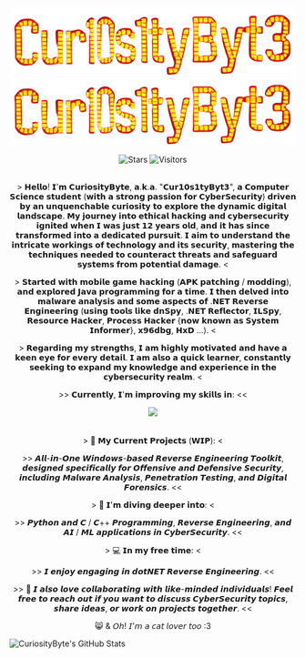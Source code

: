 <p align="center">
  <img alt="btb-logo" src="./Images/Logo.png#gh-dark-mode-only" width="770" />
   <img alt="btb-logo" src="./Images/Logo.png#gh-light-mode-only" width="770" />
</p>

<div align=center style="background-color: transparent;">
	<img alt="Stars" src="https://img.shields.io/github/stars/Cur10s1tyByt3?label=stars"/>
	<img alt="Visitors" src="https://visitor-badge.laobi.icu/badge?page_id=Cur10s1tyByt3"/>
</div>

<br />

<p align="center">
> 𝗛𝗲𝗹𝗹𝗼! 𝗜'𝗺 𝗖𝘂𝗿𝗶𝗼𝘀𝗶𝘁𝘆𝗕𝘆𝘁𝗲, 𝗮.𝗸.𝗮. "𝗖𝘂𝗿𝟭𝟬𝘀𝟭𝘁𝘆𝗕𝘆𝘁𝟯", 𝗮 𝗖𝗼𝗺𝗽𝘂𝘁𝗲𝗿 𝗦𝗰𝗶𝗲𝗻𝗰𝗲 𝘀𝘁𝘂𝗱𝗲𝗻𝘁 (𝘄𝗶𝘁𝗵 𝗮 𝘀𝘁𝗿𝗼𝗻𝗴 𝗽𝗮𝘀𝘀𝗶𝗼𝗻 𝗳𝗼𝗿 𝗖𝘆𝗯𝗲𝗿𝗦𝗲𝗰𝘂𝗿𝗶𝘁𝘆) 𝗱𝗿𝗶𝘃𝗲𝗻 𝗯𝘆 𝗮𝗻 𝘂𝗻𝗾𝘂𝗲𝗻𝗰𝗵𝗮𝗯𝗹𝗲 𝗰𝘂𝗿𝗶𝗼𝘀𝗶𝘁𝘆 𝘁𝗼 𝗲𝘅𝗽𝗹𝗼𝗿𝗲 𝘁𝗵𝗲 𝗱𝘆𝗻𝗮𝗺𝗶𝗰 𝗱𝗶𝗴𝗶𝘁𝗮𝗹 𝗹𝗮𝗻𝗱𝘀𝗰𝗮𝗽𝗲. 𝗠𝘆 𝗷𝗼𝘂𝗿𝗻𝗲𝘆 𝗶𝗻𝘁𝗼 𝗲𝘁𝗵𝗶𝗰𝗮𝗹 𝗵𝗮𝗰𝗸𝗶𝗻𝗴 𝗮𝗻𝗱 𝗰𝘆𝗯𝗲𝗿𝘀𝗲𝗰𝘂𝗿𝗶𝘁𝘆 𝗶𝗴𝗻𝗶𝘁𝗲𝗱 𝘄𝗵𝗲𝗻 𝗜 𝘄𝗮𝘀 𝗷𝘂𝘀𝘁 𝟭𝟮 𝘆𝗲𝗮𝗿𝘀 𝗼𝗹𝗱, 𝗮𝗻𝗱 𝗶𝘁 𝗵𝗮𝘀 𝘀𝗶𝗻𝗰𝗲 𝘁𝗿𝗮𝗻𝘀𝗳𝗼𝗿𝗺𝗲𝗱 𝗶𝗻𝘁𝗼 𝗮 𝗱𝗲𝗱𝗶𝗰𝗮𝘁𝗲𝗱 𝗽𝘂𝗿𝘀𝘂𝗶𝘁. 𝗜 𝗮𝗶𝗺 𝘁𝗼 𝘂𝗻𝗱𝗲𝗿𝘀𝘁𝗮𝗻𝗱 𝘁𝗵𝗲 𝗶𝗻𝘁𝗿𝗶𝗰𝗮𝘁𝗲 𝘄𝗼𝗿𝗸𝗶𝗻𝗴𝘀 𝗼𝗳 𝘁𝗲𝗰𝗵𝗻𝗼𝗹𝗼𝗴𝘆 𝗮𝗻𝗱 𝗶𝘁𝘀 𝘀𝗲𝗰𝘂𝗿𝗶𝘁𝘆, 𝗺𝗮𝘀𝘁𝗲𝗿𝗶𝗻𝗴 𝘁𝗵𝗲 𝘁𝗲𝗰𝗵𝗻𝗶𝗾𝘂𝗲𝘀 𝗻𝗲𝗲𝗱𝗲𝗱 𝘁𝗼 𝗰𝗼𝘂𝗻𝘁𝗲𝗿𝗮𝗰𝘁 𝘁𝗵𝗿𝗲𝗮𝘁𝘀 𝗮𝗻𝗱 𝘀𝗮𝗳𝗲𝗴𝘂𝗮𝗿𝗱 𝘀𝘆𝘀𝘁𝗲𝗺𝘀 𝗳𝗿𝗼𝗺 𝗽𝗼𝘁𝗲𝗻𝘁𝗶𝗮𝗹 𝗱𝗮𝗺𝗮𝗴𝗲. <
</p>

<p align="center">
> 𝗦𝘁𝗮𝗿𝘁𝗲𝗱 𝘄𝗶𝘁𝗵 𝗺𝗼𝗯𝗶𝗹𝗲 𝗴𝗮𝗺𝗲 𝗵𝗮𝗰𝗸𝗶𝗻𝗴 (𝗔𝗣𝗞 𝗽𝗮𝘁𝗰𝗵𝗶𝗻𝗴 / 𝗺𝗼𝗱𝗱𝗶𝗻𝗴), 𝗮𝗻𝗱 𝗲𝘅𝗽𝗹𝗼𝗿𝗲𝗱 𝗝𝗮𝘃𝗮 𝗽𝗿𝗼𝗴𝗿𝗮𝗺𝗺𝗶𝗻𝗴 𝗳𝗼𝗿 𝗮 𝘁𝗶𝗺𝗲. 𝗜 𝘁𝗵𝗲𝗻 𝗱𝗲𝗹𝘃𝗲𝗱 𝗶𝗻𝘁𝗼 𝗺𝗮𝗹𝘄𝗮𝗿𝗲 𝗮𝗻𝗮𝗹𝘆𝘀𝗶𝘀 𝗮𝗻𝗱 𝘀𝗼𝗺𝗲 𝗮𝘀𝗽𝗲𝗰𝘁𝘀 𝗼𝗳 .𝗡𝗘𝗧 𝗥𝗲𝘃𝗲𝗿𝘀𝗲 𝗘𝗻𝗴𝗶𝗻𝗲𝗲𝗿𝗶𝗻𝗴 (𝘂𝘀𝗶𝗻𝗴 𝘁𝗼𝗼𝗹𝘀 𝗹𝗶𝗸𝗲 𝗱𝗻𝗦𝗽𝘆, .𝗡𝗘𝗧 𝗥𝗲𝗳𝗹𝗲𝗰𝘁𝗼𝗿, 𝗜𝗟𝗦𝗽𝘆, 𝗥𝗲𝘀𝗼𝘂𝗿𝗰𝗲 𝗛𝗮𝗰𝗸𝗲𝗿, 𝗣𝗿𝗼𝗰𝗲𝘀𝘀 𝗛𝗮𝗰𝗸𝗲𝗿 {𝗻𝗼𝘄 𝗸𝗻𝗼𝘄𝗻 𝗮𝘀 𝗦𝘆𝘀𝘁𝗲𝗺 𝗜𝗻𝗳𝗼𝗿𝗺𝗲𝗿}, 𝘅𝟵𝟲𝗱𝗯𝗴, 𝗛𝘅𝗗 ...). <
</p>

<p align="center">
> 𝗥𝗲𝗴𝗮𝗿𝗱𝗶𝗻𝗴 𝗺𝘆 𝘀𝘁𝗿𝗲𝗻𝗴𝘁𝗵𝘀, 𝗜 𝗮𝗺 𝗵𝗶𝗴𝗵𝗹𝘆 𝗺𝗼𝘁𝗶𝘃𝗮𝘁𝗲𝗱 𝗮𝗻𝗱 𝗵𝗮𝘃𝗲 𝗮 𝗸𝗲𝗲𝗻 𝗲𝘆𝗲 𝗳𝗼𝗿 𝗲𝘃𝗲𝗿𝘆 𝗱𝗲𝘁𝗮𝗶𝗹. 𝗜 𝗮𝗺 𝗮𝗹𝘀𝗼 𝗮 𝗾𝘂𝗶𝗰𝗸 𝗹𝗲𝗮𝗿𝗻𝗲𝗿, 𝗰𝗼𝗻𝘀𝘁𝗮𝗻𝘁𝗹𝘆 𝘀𝗲𝗲𝗸𝗶𝗻𝗴 𝘁𝗼 𝗲𝘅𝗽𝗮𝗻𝗱 𝗺𝘆 𝗸𝗻𝗼𝘄𝗹𝗲𝗱𝗴𝗲 𝗮𝗻𝗱 𝗲𝘅𝗽𝗲𝗿𝗶𝗲𝗻𝗰𝗲 𝗶𝗻 𝘁𝗵𝗲 𝗰𝘆𝗯𝗲𝗿𝘀𝗲𝗰𝘂𝗿𝗶𝘁𝘆 𝗿𝗲𝗮𝗹𝗺. <
</p>

<p align="center">
>> 𝗖𝘂𝗿𝗿𝗲𝗻𝘁𝗹𝘆, 𝗜'𝗺 𝗶𝗺𝗽𝗿𝗼𝘃𝗶𝗻𝗴 𝗺𝘆 𝘀𝗸𝗶𝗹𝗹𝘀 𝗶𝗻: <<
</p>

<div align=center style="background-color: transparent;">
	<img src="https://skillicons.dev/icons?i=c,cpp,python,cs,java"/>
</div>

<br />

<p align="center">
> 🔭 𝗠𝘆 𝗖𝘂𝗿𝗿𝗲𝗻𝘁 𝗣𝗿𝗼𝗷𝗲𝗰𝘁𝘀 (𝗪𝗜𝗣): <

<p align="center">
>> 𝘼𝙡𝙡-𝙞𝙣-𝙊𝙣𝙚 𝙒𝙞𝙣𝙙𝙤𝙬𝙨-𝙗𝙖𝙨𝙚𝙙 𝙍𝙚𝙫𝙚𝙧𝙨𝙚 𝙀𝙣𝙜𝙞𝙣𝙚𝙚𝙧𝙞𝙣𝙜 𝙏𝙤𝙤𝙡𝙠𝙞𝙩, 𝙙𝙚𝙨𝙞𝙜𝙣𝙚𝙙 𝙨𝙥𝙚𝙘𝙞𝙛𝙞𝙘𝙖𝙡𝙡𝙮 𝙛𝙤𝙧 𝙊𝙛𝙛𝙚𝙣𝙨𝙞𝙫𝙚 𝙖𝙣𝙙 𝘿𝙚𝙛𝙚𝙣𝙨𝙞𝙫𝙚 𝙎𝙚𝙘𝙪𝙧𝙞𝙩𝙮, 𝙞𝙣𝙘𝙡𝙪𝙙𝙞𝙣𝙜 𝙈𝙖𝙡𝙬𝙖𝙧𝙚 𝘼𝙣𝙖𝙡𝙮𝙨𝙞𝙨, 𝙋𝙚𝙣𝙚𝙩𝙧𝙖𝙩𝙞𝙤𝙣 𝙏𝙚𝙨𝙩𝙞𝙣𝙜, 𝙖𝙣𝙙 𝘿𝙞𝙜𝙞𝙩𝙖𝙡 𝙁𝙤𝙧𝙚𝙣𝙨𝙞𝙘𝙨. <<
</p>

<p align="center">
> 🌱 𝗜'𝗺 𝗱𝗶𝘃𝗶𝗻𝗴 𝗱𝗲𝗲𝗽𝗲𝗿 𝗶𝗻𝘁𝗼: <

<p align="center">
>> 𝙋𝙮𝙩𝙝𝙤𝙣 𝙖𝙣𝙙 𝘾 / 𝘾++ 𝙋𝙧𝙤𝙜𝙧𝙖𝙢𝙢𝙞𝙣𝙜, 𝙍𝙚𝙫𝙚𝙧𝙨𝙚 𝙀𝙣𝙜𝙞𝙣𝙚𝙚𝙧𝙞𝙣𝙜, 𝙖𝙣𝙙 𝘼𝙄 / 𝙈𝙇 𝙖𝙥𝙥𝙡𝙞𝙘𝙖𝙩𝙞𝙤𝙣𝙨 𝙞𝙣 𝘾𝙮𝙗𝙚𝙧𝙎𝙚𝙘𝙪𝙧𝙞𝙩𝙮. <<
</p>

<p align="center">
> 💻 𝗜𝗻 𝗺𝘆 𝗳𝗿𝗲𝗲 𝘁𝗶𝗺𝗲: <

<p align="center">
>> 𝙄 𝙚𝙣𝙟𝙤𝙮 𝙚𝙣𝙜𝙖𝙜𝙞𝙣𝙜 𝙞𝙣 𝙙𝙤𝙩𝙉𝙀𝙏 𝙍𝙚𝙫𝙚𝙧𝙨𝙚 𝙀𝙣𝙜𝙞𝙣𝙚𝙚𝙧𝙞𝙣𝙜. <<
</p>

<p align="center">
>> 👯 𝙄 𝙖𝙡𝙨𝙤 𝙡𝙤𝙫𝙚 𝙘𝙤𝙡𝙡𝙖𝙗𝙤𝙧𝙖𝙩𝙞𝙣𝙜 𝙬𝙞𝙩𝙝 𝙡𝙞𝙠𝙚-𝙢𝙞𝙣𝙙𝙚𝙙 𝙞𝙣𝙙𝙞𝙫𝙞𝙙𝙪𝙖𝙡𝙨! 𝙁𝙚𝙚𝙡 𝙛𝙧𝙚𝙚 𝙩𝙤 𝙧𝙚𝙖𝙘𝙝 𝙤𝙪𝙩 𝙞𝙛 𝙮𝙤𝙪 𝙬𝙖𝙣𝙩 𝙩𝙤 𝙙𝙞𝙨𝙘𝙪𝙨𝙨 𝘾𝙮𝙗𝙚𝙧𝙎𝙚𝙘𝙪𝙧𝙞𝙩𝙮 𝙩𝙤𝙥𝙞𝙘𝙨, 𝙨𝙝𝙖𝙧𝙚 𝙞𝙙𝙚𝙖𝙨, 𝙤𝙧 𝙬𝙤𝙧𝙠 𝙤𝙣 𝙥𝙧𝙤𝙟𝙚𝙘𝙩𝙨 𝙩𝙤𝙜𝙚𝙩𝙝𝙚𝙧. <<

<p align="center">
😸 & 𝘖𝘩! 𝘐'𝘮 𝘢 𝘤𝘢𝘵 𝘭𝘰𝘷𝘦𝘳 𝘵𝘰𝘰 :3
</p>

![CuriosityByte's GitHub Stats](https://github-readme-stats.vercel.app/api?username=Cur10s1tyByt3&show=reviews,discussions_started,discussions_answered&show_icons=true&theme=great-gatsby)

